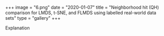 +++
image = "6.png"
date = "2020-01-07"
title = "Neighborhood hit (QH) comparison for LMDS, t-SNE, and FLMDS using labelled real-world data sets"
type = "gallery"
+++

Explanation